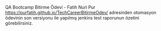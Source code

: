 QA Bootcamp Bitirme Ödevi - Fatih Nuri Pur
https://purfatih.github.io/TechCareerBitirmeOdev/ adresinden otomasyon ödevinin son versiyonu ile yapılmış jenkins test raporunun özetini görebilirsiniz.
